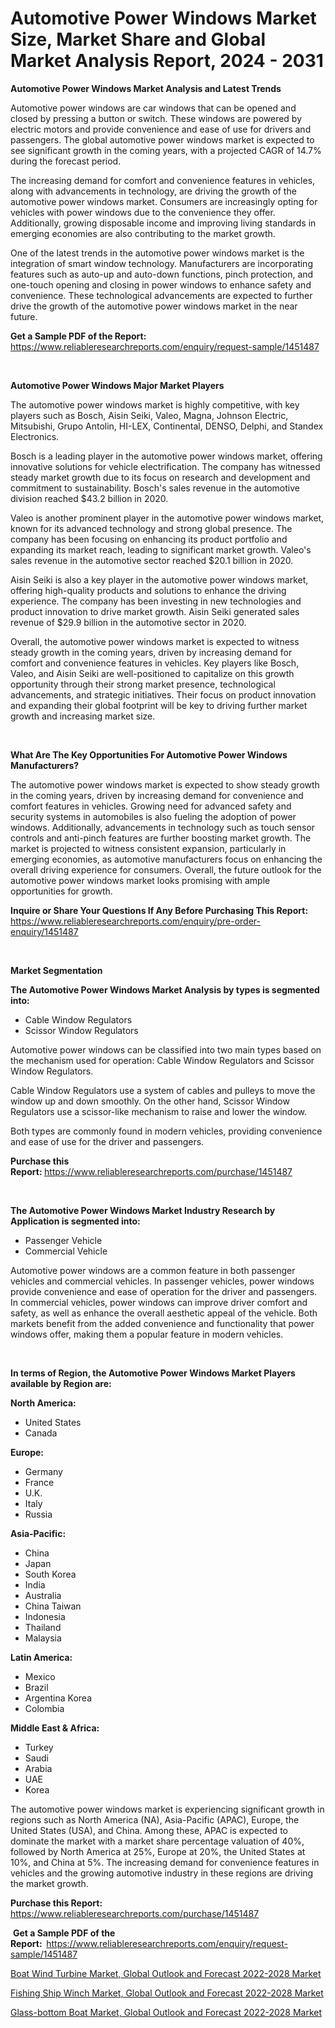 <p><h1>Automotive Power Windows Market Size, Market Share and Global Market Analysis Report, 2024 - 2031</h1></p><p><strong>Automotive Power Windows Market Analysis and Latest Trends</strong></p>
<p><p>Automotive power windows are car windows that can be opened and closed by pressing a button or switch. These windows are powered by electric motors and provide convenience and ease of use for drivers and passengers. The global automotive power windows market is expected to see significant growth in the coming years, with a projected CAGR of 14.7% during the forecast period.</p><p>The increasing demand for comfort and convenience features in vehicles, along with advancements in technology, are driving the growth of the automotive power windows market. Consumers are increasingly opting for vehicles with power windows due to the convenience they offer. Additionally, growing disposable income and improving living standards in emerging economies are also contributing to the market growth.</p><p>One of the latest trends in the automotive power windows market is the integration of smart window technology. Manufacturers are incorporating features such as auto-up and auto-down functions, pinch protection, and one-touch opening and closing in power windows to enhance safety and convenience. These technological advancements are expected to further drive the growth of the automotive power windows market in the near future.</p></p>
<p><strong>Get a Sample PDF of the Report:&nbsp;</strong> <a href="https://www.reliableresearchreports.com/enquiry/request-sample/1451487">https://www.reliableresearchreports.com/enquiry/request-sample/1451487</a></p>
<p>&nbsp;</p>
<p><strong>Automotive Power Windows Major Market Players</strong></p>
<p><p>The automotive power windows market is highly competitive, with key players such as Bosch, Aisin Seiki, Valeo, Magna, Johnson Electric, Mitsubishi, Grupo Antolin, HI-LEX, Continental, DENSO, Delphi, and Standex Electronics. </p><p>Bosch is a leading player in the automotive power windows market, offering innovative solutions for vehicle electrification. The company has witnessed steady market growth due to its focus on research and development and commitment to sustainability. Bosch's sales revenue in the automotive division reached $43.2 billion in 2020.</p><p>Valeo is another prominent player in the automotive power windows market, known for its advanced technology and strong global presence. The company has been focusing on enhancing its product portfolio and expanding its market reach, leading to significant market growth. Valeo's sales revenue in the automotive sector reached $20.1 billion in 2020.</p><p>Aisin Seiki is also a key player in the automotive power windows market, offering high-quality products and solutions to enhance the driving experience. The company has been investing in new technologies and product innovation to drive market growth. Aisin Seiki generated sales revenue of $29.9 billion in the automotive sector in 2020.</p><p>Overall, the automotive power windows market is expected to witness steady growth in the coming years, driven by increasing demand for comfort and convenience features in vehicles. Key players like Bosch, Valeo, and Aisin Seiki are well-positioned to capitalize on this growth opportunity through their strong market presence, technological advancements, and strategic initiatives. Their focus on product innovation and expanding their global footprint will be key to driving further market growth and increasing market size.</p></p>
<p>&nbsp;</p>
<p><strong>What Are The Key Opportunities For Automotive Power Windows Manufacturers?</strong></p>
<p><p>The automotive power windows market is expected to show steady growth in the coming years, driven by increasing demand for convenience and comfort features in vehicles. Growing need for advanced safety and security systems in automobiles is also fueling the adoption of power windows. Additionally, advancements in technology such as touch sensor controls and anti-pinch features are further boosting market growth. The market is projected to witness consistent expansion, particularly in emerging economies, as automotive manufacturers focus on enhancing the overall driving experience for consumers. Overall, the future outlook for the automotive power windows market looks promising with ample opportunities for growth.</p></p>
<p><strong>Inquire or Share Your Questions If Any Before Purchasing This Report:</strong> <a href="https://www.reliableresearchreports.com/enquiry/pre-order-enquiry/1451487">https://www.reliableresearchreports.com/enquiry/pre-order-enquiry/1451487</a></p>
<p>&nbsp;</p>
<p><strong>Market Segmentation</strong></p>
<p><strong>The Automotive Power Windows Market Analysis by types is segmented into:</strong></p>
<p><ul><li>Cable Window Regulators</li><li>Scissor Window Regulators</li></ul></p>
<p><p>Automotive power windows can be classified into two main types based on the mechanism used for operation: Cable Window Regulators and Scissor Window Regulators. </p><p>Cable Window Regulators use a system of cables and pulleys to move the window up and down smoothly. On the other hand, Scissor Window Regulators use a scissor-like mechanism to raise and lower the window.</p><p>Both types are commonly found in modern vehicles, providing convenience and ease of use for the driver and passengers.</p></p>
<p><strong>Purchase this Report:&nbsp;</strong><a href="https://www.reliableresearchreports.com/purchase/1451487">https://www.reliableresearchreports.com/purchase/1451487</a></p>
<p>&nbsp;</p>
<p><strong>The Automotive Power Windows Market Industry Research by Application is segmented into:</strong></p>
<p><ul><li>Passenger Vehicle</li><li>Commercial Vehicle</li></ul></p>
<p><p>Automotive power windows are a common feature in both passenger vehicles and commercial vehicles. In passenger vehicles, power windows provide convenience and ease of operation for the driver and passengers. In commercial vehicles, power windows can improve driver comfort and safety, as well as enhance the overall aesthetic appeal of the vehicle. Both markets benefit from the added convenience and functionality that power windows offer, making them a popular feature in modern vehicles.</p></p>
<p>&nbsp;</p>
<p><strong>In terms of Region, the Automotive Power Windows Market Players available by Region are:</strong></p>
<p>
    <p> <strong> North America: </strong>
        <ul>
            <li>United States</li>
            <li>Canada</li>
        </ul>
        </p> 
    <p> <strong> Europe: </strong>
        <ul>
            <li>Germany</li>
            <li>France</li>
            <li>U.K.</li>
            <li>Italy</li>
            <li>Russia</li>
        </ul>
        </p> 
    <p> <strong> Asia-Pacific: </strong>
        <ul>
            <li>China</li>
            <li>Japan</li>
            <li>South Korea</li>
            <li>India</li>
            <li>Australia</li>
            <li>China Taiwan</li>
            <li>Indonesia</li>
            <li>Thailand</li>
            <li>Malaysia</li>
        </ul>
        </p> 
    <p> <strong> Latin America: </strong>
        <ul>
            <li>Mexico</li>
            <li>Brazil</li>
            <li>Argentina Korea</li>
            <li>Colombia</li>
        </ul>
        </p> 
    <p> <strong> Middle East & Africa: </strong>
        <ul>
            <li>Turkey</li>
            <li>Saudi</li>
            <li>Arabia</li>
            <li>UAE</li>
            <li>Korea</li>
        </ul>
    </p>
    </p>
<p><p>The automotive power windows market is experiencing significant growth in regions such as North America (NA), Asia-Pacific (APAC), Europe, the United States (USA), and China. Among these, APAC is expected to dominate the market with a market share percentage valuation of 40%, followed by North America at 25%, Europe at 20%, the United States at 10%, and China at 5%. The increasing demand for convenience features in vehicles and the growing automotive industry in these regions are driving the market growth.</p></p>
<p><strong>Purchase this Report: </strong><a href="https://www.reliableresearchreports.com/purchase/1451487">https://www.reliableresearchreports.com/purchase/1451487</a></p>
<p>&nbsp;<strong>Get a Sample PDF of the Report:&nbsp;&nbsp;</strong><a href="https://www.reliableresearchreports.com/enquiry/request-sample/1451487">https://www.reliableresearchreports.com/enquiry/request-sample/1451487</a></p>
<p><strong></strong></p>
<p><p><a href="https://view.publitas.com/reportprime-1/boat-wind-turbine-market-global-outlook-and-forecast-2022-2028-market-challenges-opportunities-and-growth-drivers-and-major-market-players-forecasted-for-period-from-2023-2030/">Boat Wind Turbine Market, Global Outlook and Forecast 2022-2028 Market</a></p><p><a href="https://view.publitas.com/reportprime-1/fishing-ship-winch-market-global-outlook-and-forecast-2022-2028-market-research-report-unlocks-analysis-on-the-market-financial-status-market-size-and-market-revenue-upto-2030/">Fishing Ship Winch Market, Global Outlook and Forecast 2022-2028 Market</a></p><p><a href="https://view.publitas.com/reportprime-1/decoding-the-glass-bottom-boat-market-global-outlook-and-forecast-2022-2028-market-a-deep-dive-into-the-latest-market-trends-market-segmentation-and-competitive-analysis/">Glass-bottom Boat Market, Global Outlook and Forecast 2022-2028 Market</a></p></p>
